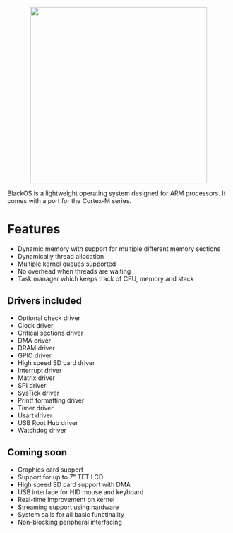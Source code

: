 <p align="center">
  <img width="400" src="https://github.com/bjornbrodtkorb/BlackOS/blob/master/BlackOS%20Graphics/black_os_logo.png">
</p>

BlackOS is a lightweight operating system designed for ARM processors. It comes with a port for the Cortex-M series.

# Features

- Dynamic memory with support for multiple different memory sections
- Dynamically thread allocation
- Multiple kernel queues supported
- No overhead when threads are waiting
- Task manager which keeps track of CPU, memory and stack

## Drivers included 

- Optional check driver
- Clock driver
- Critical sections driver
- DMA driver
- DRAM driver
- GPIO driver
- High speed SD card driver
- Interrupt driver
- Matrix driver
- SPI driver
- SysTick driver
- Printf formatting driver
- Timer driver
- Usart driver
- USB Root Hub driver
- Watchdog driver

## Coming soon

- Graphics card support
- Support for up to 7" TFT LCD
- High speed SD card support with DMA
- USB interface for HID mouse and keyboard
- Real-time improvement on kernel
- Streaming support using hardware
- System calls for all basic functinality
- Non-blocking peripheral interfacing
